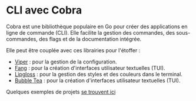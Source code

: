 # CLI avec Cobra

Cobra est une bibliothèque populaire en Go pour créer des applications en ligne de commande (CLI). Elle facilite la gestion des commandes, des sous-commandes, des flags et de la documentation intégrée.

Elle peut être couplée avec ces librairies pour l'étoffer :

- [Viper](https://github.com/spf13/viper) : pour la gestion de la configuration.
- [Fang](https://github.com/charmbracelet/fang) : pour la création d'interfaces utilisateur textuelles (TUI).
- [Lipgloss](https://github.com/charmbracelet/lipgloss) : pour la gestion des styles et des couleurs dans le terminal.
- [Bubble Tea](https://github.com/charmbracelet/bubbletea) : pour la création d'interfaces utilisateur textuelles (TUI).

Quelques exemples de projets [se trouvent ici](https://github.com/yostane/lectures/tree/main/material/go/cobra)